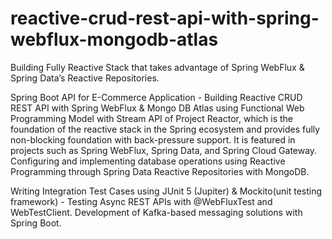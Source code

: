 # reactive-crud-rest-api-with-spring-webflux-mongodb-atlas

Building Fully Reactive Stack that takes advantage of Spring WebFlux & Spring Data’s Reactive Repositories.

Spring Boot API for E-Commerce Application - Building Reactive CRUD REST API with Spring WebFlux & Mongo DB Atlas using Functional Web 
Programming Model with Stream API of Project Reactor, which is the foundation of the reactive stack in the Spring ecosystem and provides
fully non-blocking foundation with back-pressure support. It is featured in projects such as Spring WebFlux, Spring Data, and Spring
Cloud Gateway.  Configuring and implementing database operations using Reactive Programming through Spring Data Reactive Repositories with MongoDB.

Writing Integration Test Cases using JUnit 5 (Jupiter) & Mockito(unit testing framework) - Testing Async REST APIs with @WebFluxTest and WebTestClient.
Development of Kafka-based messaging solutions with Spring Boot.
